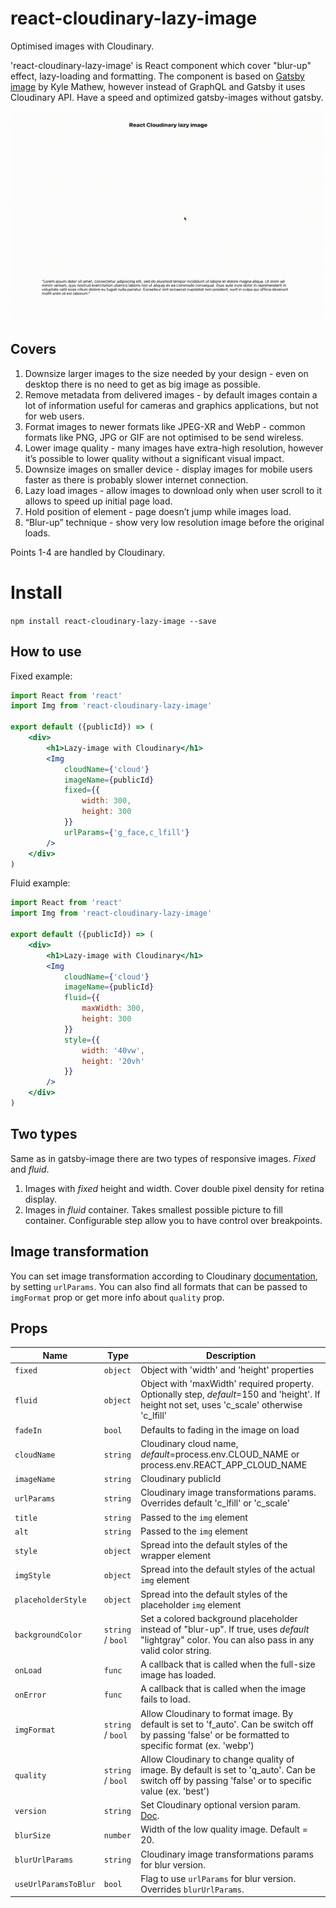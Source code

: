 # react-cloudinary-lazy-image

Optimised images with Cloudinary.

'react-cloudinary-lazy-image' is React component which cover "blur-up" effect, lazy-loading and formatting.
The component is based on [Gatsby image](https://github.com/gatsbyjs/gatsby/blob/master/packages/gatsby-image) by Kyle Mathew,
however instead of GraphQL and Gatsby it uses Cloudinary API. Have a speed and optimized gatsby-images without gatsby.

![](./demo/demo.gif)

## Covers

1) Downsize larger images to the size needed by your design - even on desktop there is no need to get as big image as possible.
2) Remove metadata from delivered images - by default images contain a lot of information useful for cameras and graphics applications, but not for web users.
3) Format images to newer formats like JPEG-XR and WebP - common formats like PNG, JPG or GIF are not optimised to be send wireless.
4) Lower image quality - many images have extra-high resolution, however it’s possible to lower quality without a significant visual impact.
5) Downsize images on smaller device - display images for mobile users faster as there is probably slower internet connection.
6) Lazy load images - allow images to download only when user scroll to it allows to speed up initial page load.
7) Hold position of element -  page doesn’t jump while images load.
8) “Blur-up” technique - show very low resolution image before the original loads.

Points 1-4 are handled by Cloudinary.

# Install

`npm install react-cloudinary-lazy-image --save`

## How to use

Fixed example:
```jsx
import React from 'react'
import Img from 'react-cloudinary-lazy-image'

export default ({publicId}) => (
    <div>
        <h1>Lazy-image with Cloudinary</h1>
        <Img
            cloudName={'cloud'}
            imageName={publicId}
            fixed={{
                width: 300,
                height: 300
            }}
            urlParams={'g_face,c_lfill'}
        />
    </div>
)
```

Fluid example:
```jsx
import React from 'react'
import Img from 'react-cloudinary-lazy-image'

export default ({publicId}) => (
    <div>
        <h1>Lazy-image with Cloudinary</h1>
        <Img
            cloudName={'cloud'}
            imageName={publicId}
            fluid={{
                maxWidth: 300,
                height: 300
            }}
            style={{
                width: '40vw',
                height: '20vh'
            }}
        />
    </div>
)
```

## Two types

Same as in gatsby-image there are two types of responsive images. _Fixed_ and _fluid_.
1. Images with _fixed_ height and width. Cover double pixel density for retina display.
2. Images in _fluid_ container. Takes smallest possible picture to fill container. Configurable step allow you to have control over breakpoints.


## Image transformation

You can set image transformation according to Cloudinary [documentation](https://cloudinary.com/documentation/image_transformation_reference),
by setting `urlParams`. You can also find all formats that can be passed to `imgFormat` prop or get more info about `quality` prop.


## Props

| Name               | Type              | Description                                                                                                                                           |
| ------------------ | ----------------- | ----------------------------------------------------------------------------------------------------------------------------------------------------- |
| `fixed`            | `object`          | Object with 'width' and 'height' properties                                                                                                           |
| `fluid`            | `object`          | Object with 'maxWidth' required property. Optionally step, _default_=150 and 'height'. If height not set, uses 'c_scale' otherwise 'c_lfill'          |
| `fadeIn`           | `bool`            | Defaults to fading in the image on load                                                                                                               |
| `cloudName`        | `string`          | Cloudinary cloud name, _default_=process.env.CLOUD_NAME or process.env.REACT_APP_CLOUD_NAME                                                           |
| `imageName`        | `string`          | Cloudinary publicId                                                                                                                                   |
| `urlParams`        | `string`          | Cloudinary image transformations params. Overrides default 'c_lfill' or 'c_scale'                                                                     |
| `title`            | `string`          | Passed to the `img` element                                                                                                                           |
| `alt`              | `string`          | Passed to the `img` element                                                                                                                           |
| `style`            | `object`          | Spread into the default styles of the wrapper element                                                                                                 |
| `imgStyle`         | `object`          | Spread into the default styles of the actual `img` element                                                                                            |
| `placeholderStyle` | `object`          | Spread into the default styles of the placeholder `img` element                                                                                       |
| `backgroundColor`  | `string` / `bool` | Set a colored background placeholder instead of "blur-up". If true, uses _default_ "lightgray" color. You can also pass in any valid color string.    |
| `onLoad`           | `func`            | A callback that is called when the full-size image has loaded.                                                                                        |
| `onError`          | `func`            | A callback that is called when the image fails to load.                                                                                               |
| `imgFormat`        | `string` / `bool` | Allow Cloudinary to format image. By default is set to 'f_auto'. Can be switch off by passing 'false' or be formatted to specific format (ex. 'webp') |
| `quality`          | `string` / `bool` | Allow Cloudinary to change quality of image. By default is set to 'q_auto'. Can be switch off by passing 'false' or to specific value (ex. 'best')    |
| `version`          | `string`          | Set Cloudinary optional version param. [Doc](https://cloudinary.com/documentation/advanced_url_delivery_options#asset_versions).                      |
| `blurSize`         | `number`          | Width of the low quality image. Default = 20.                                                                                                         |
| `blurUrlParams`    | `string`          | Cloudinary image transformations params for blur version.                                                                                             |
| `useUrlParamsToBlur`| `bool`           | Flag to use `urlParams` for blur version. Overrides `blurUrlParams`.                                                                                  |


